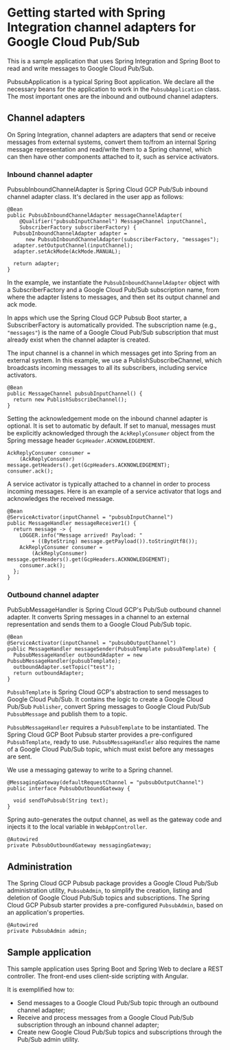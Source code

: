 # Getting started with Spring Integration channel adapters for Google Cloud Pub/Sub

This is a sample application that uses Spring Integration and Spring Boot to read and write messages
to Google Cloud Pub/Sub.

PubsubApplication is a typical Spring Boot application. We declare all the necessary beans for the
application to work in the `PubsubApplication` class. The most important ones are the inbound and
outbound channel adapters.

## Channel adapters

On Spring Integration, channel adapters are adapters that send or receive messages from external
systems, convert them to/from an internal Spring message representation and read/write them to a
Spring channel, which can then have other components attached to it, such as service activators.

### Inbound channel adapter

PubsubInboundChannelAdapter is Spring Cloud GCP Pub/Sub inbound channel adapter class. It's declared
in the user app as follows:

```
@Bean
public PubsubInboundChannelAdapter messageChannelAdapter(
    @Qualifier("pubsubInputChannel") MessageChannel inputChannel,
    SubscriberFactory subscriberFactory) {
  PubsubInboundChannelAdapter adapter =
      new PubsubInboundChannelAdapter(subscriberFactory, "messages");
  adapter.setOutputChannel(inputChannel);
  adapter.setAckMode(AckMode.MANUAL);

  return adapter;
}
```

In the example, we instantiate the `PubsubInboundChannelAdapter` object with a SubscriberFactory and
a Google Cloud Pub/Sub subscription name, from where the adapter listens to messages, and then set
its output channel and ack mode.
 
In apps which use the Spring Cloud GCP Pubsub Boot starter, a SubscriberFactory is automatically
provided. The subscription name (e.g., `"messages"`) is the name of a Google Cloud Pub/Sub
subscription that must already exist when the channel adapter is created.

The input channel is a channel in which messages get into Spring from an external system.
In this example, we use a PublishSubscribeChannel, which broadcasts incoming messages to all its
subscribers, including service activators.

```
@Bean
public MessageChannel pubsubInputChannel() {
  return new PublishSubscribeChannel();
}
```

Setting the acknowledgement mode on the inbound channel adapter is optional. It is set to automatic
by default. If set to manual, messages must be explicitly acknowledged through the
`AckReplyConsumer` object from the Spring message header `GcpHeader.ACKNOWLEDGEMENT`.

```
AckReplyConsumer consumer =
    (AckReplyConsumer) message.getHeaders().get(GcpHeaders.ACKNOWLEDGEMENT);
consumer.ack();
```

A service activator is typically attached to a channel in order to process incoming messages. Here
is an example of a service activator that logs and acknowledges the received message.

```
@Bean
@ServiceActivator(inputChannel = "pubsubInputChannel")
public MessageHandler messageReceiver1() {
  return message -> {
    LOGGER.info("Message arrived! Payload: "
        + ((ByteString) message.getPayload()).toStringUtf8());
    AckReplyConsumer consumer =
        (AckReplyConsumer) message.getHeaders().get(GcpHeaders.ACKNOWLEDGEMENT);
    consumer.ack();
  };
}
```

### Outbound channel adapter

PubSubMessageHandler is Spring Cloud GCP's Pub/Sub outbound channel adapter. It converts Spring
messages in a channel to an external representation and sends them to a Google Cloud Pub/Sub topic.

```
@Bean
@ServiceActivator(inputChannel = "pubsubOutputChannel")
public MessageHandler messageSender(PubsubTemplate pubsubTemplate) {
  PubsubMessageHandler outboundAdapter = new PubsubMessageHandler(pubsubTemplate);
  outboundAdapter.setTopic("test");
  return outboundAdapter;
}
```

`PubsubTemplate` is Spring Cloud GCP's abstraction to send messages to Google Cloud Pub/Sub. It
contains the logic to create a Google Cloud Pub/Sub `Publisher`, convert Spring messages to Google
Cloud Pub/Sub `PubsubMessage` and publish them to a topic.

`PubsubMessageHandler` requires a `PubsubTemplate` to be instantiated. The Spring Cloud GCP Boot
Pubsub starter provides a pre-configured `PubsubTemplate`, ready to use. `PubsubMessageHandler`
also requires the name of a Google Cloud Pub/Sub topic, which must exist before any messages are
sent.

We use a messaging gateway to write to a Spring channel.

```
@MessagingGateway(defaultRequestChannel = "pubsubOutputChannel")
public interface PubsubOutboundGateway {

  void sendToPubsub(String text);
}
```

Spring auto-generates the output channel, as well as the gateway code and injects it to the local
variable in `WebAppController`.

```
@Autowired
private PubsubOutboundGateway messagingGateway;
```

## Administration

The Spring Cloud GCP Pubsub package provides a Google Cloud Pub/Sub administration utility,
`PubsubAdmin`, to simplify the creation, listing and deletion of Google Cloud Pub/Sub topics and
subscriptions. The Spring Cloud GCP Pubsub starter provides a pre-configured `PubsubAdmin`, based on
an application's properties.

```
@Autowired
private PubsubAdmin admin;
```

## Sample application

This sample application uses Spring Boot and Spring Web to declare a REST controller. The front-end
uses client-side scripting with Angular.

It is exemplified how to:
* Send messages to a Google Cloud Pub/Sub topic through an outbound channel adapter;
* Receive and process messages from a Google Cloud Pub/Sub subscription through an inbound channel
adapter;
* Create new Google Cloud Pub/Sub topics and subscriptions through the Pub/Sub admin utility.
